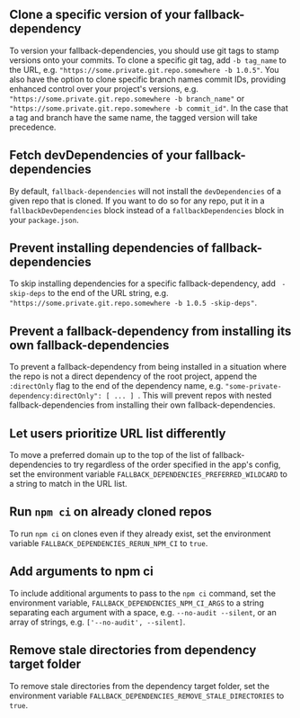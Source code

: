 ## Clone a specific version of your fallback-dependency

To version your fallback-dependencies, you should use git tags to stamp versions onto your commits. To clone a specific git tag, add `-b tag_name` to the URL, e.g. `"https://some.private.git.repo.somewhere -b 1.0.5"`. You also have the option to clone specific branch names commit IDs, providing enhanced control over your project's versions, e.g. `"https://some.private.git.repo.somewhere -b branch_name"` or `"https://some.private.git.repo.somewhere -b commit_id"`. In the case that a tag and branch have the same name, the tagged version will take precedence.

## Fetch devDependencies of your fallback-dependencies

By default, `fallback-dependencies` will not install the `devDependencies` of a given repo that is cloned. If you want to do so for any repo, put it in a `fallbackDevDependencies` block instead of a `fallbackDependencies` block in your `package.json`.

## Prevent installing dependencies of fallback-dependencies

To skip installing dependencies for a specific fallback-dependency, add ` -skip-deps` to the end of the URL string, e.g. `"https://some.private.git.repo.somewhere -b 1.0.5 -skip-deps"`.

## Prevent a fallback-dependency from installing its own fallback-dependencies

To prevent a fallback-dependency from being installed in a situation where the repo is not a direct dependency of the root project, append the `:directOnly` flag to the end of the dependency name, e.g. `"some-private-dependency:directOnly": [ ... ] `. This will prevent repos with nested fallback-dependencies from installing their own fallback-dependencies.

## Let users prioritize URL list differently

To move a preferred domain up to the top of the list of fallback-dependencies to try regardless of the order specified in the app's config, set the environment variable `FALLBACK_DEPENDENCIES_PREFERRED_WILDCARD` to a string to match in the URL list.

## Run `npm ci` on already cloned repos

To run `npm ci` on clones even if they already exist, set the environment variable `FALLBACK_DEPENDENCIES_RERUN_NPM_CI` to `true`.

## Add arguments to npm ci

To include additional arguments to pass to the `npm ci` command, set the environment variable, `FALLBACK_DEPENDENCIES_NPM_CI_ARGS` to a string separating each argument with a space, e.g. `--no-audit --silent`, or an array of strings, e.g. `['--no-audit', --silent]`.

## Remove stale directories from dependency target folder

To remove stale directories from the dependency target folder, set the environment variable `FALLBACK_DEPENDENCIES_REMOVE_STALE_DIRECTORIES` to `true`.

